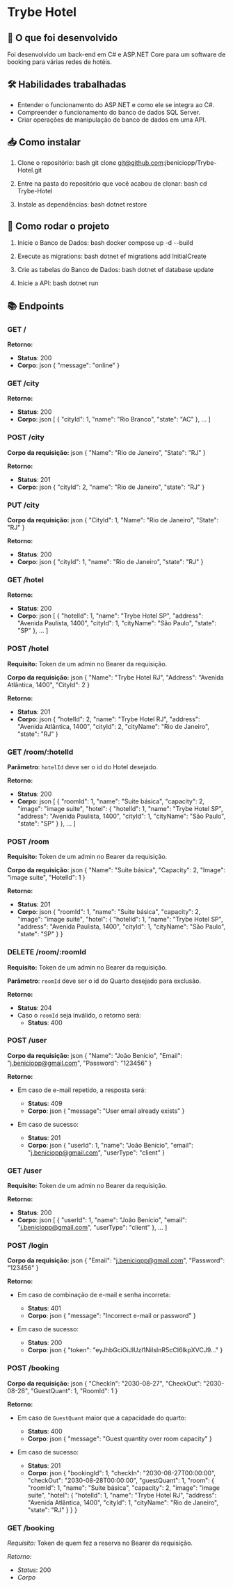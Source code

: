 # Trybe Hotel

## 📜 O que foi desenvolvido

Foi desenvolvido um back-end em C# e ASP.NET Core para um software de booking para várias redes de hotéis.

## 🛠️ Habilidades trabalhadas

- Entender o funcionamento do ASP.NET e como ele se integra ao C#.
- Compreender o funcionamento do banco de dados SQL Server.
- Criar operações de manipulação de banco de dados em uma API.

## 📥 Como instalar

1. Clone o repositório:
   bash
   git clone git@github.com:jbeniciopp/Trybe-Hotel.git
   

2. Entre na pasta do repositório que você acabou de clonar:
   bash
   cd Trybe-Hotel
   

3. Instale as dependências:
   bash
   dotnet restore
   

## 🚀 Como rodar o projeto

1. Inicie o Banco de Dados:
   bash
   docker compose up -d --build
   

2. Execute as migrations:
   bash
   dotnet ef migrations add InitialCreate
   

3. Crie as tabelas do Banco de Dados:
   bash
   dotnet ef database update
   

4. Inicie a API:
   bash
   dotnet run
   

## 📚 Endpoints

### GET /

**Retorno:**
- **Status**: 200
- **Corpo**:
  json
  {
    "message": "online"
  }
  

### GET /city

**Retorno:**
- **Status**: 200
- **Corpo**:
  json
  [
    {
      "cityId": 1,
      "name": "Rio Branco",
      "state": "AC"
    },
    ...
  ]
  

### POST /city

**Corpo da requisição:**
json
{
  "Name": "Rio de Janeiro",
  "State": "RJ"
}


**Retorno:**
- **Status**: 201
- **Corpo**:
  json
  {
    "cityId": 2,
    "name": "Rio de Janeiro",
    "state": "RJ"
  }
  

### PUT /city

**Corpo da requisição:**
json
{
  "CityId": 1,
  "Name": "Rio de Janeiro",
  "State": "RJ"
}


**Retorno:**
- **Status**: 200
- **Corpo**:
  json
  {
    "cityId": 1,
    "name": "Rio de Janeiro",
    "state": "RJ"
  }
  

### GET /hotel

**Retorno:**
- **Status**: 200
- **Corpo**:
  json
  [
    {
      "hotelId": 1,
      "name": "Trybe Hotel SP",
      "address": "Avenida Paulista, 1400",
      "cityId": 1,
      "cityName": "São Paulo",
      "state": "SP"
    },
    ...
  ]
  

### POST /hotel

**Requisito:** Token de um admin no Bearer da requisição.

**Corpo da requisição:**
json
{
  "Name": "Trybe Hotel RJ",
  "Address": "Avenida Atlântica, 1400",
  "CityId": 2
}


**Retorno:**
- **Status**: 201
- **Corpo**:
  json
  {
    "hotelId": 2,
    "name": "Trybe Hotel RJ",
    "address": "Avenida Atlântica, 1400",
    "cityId": 2,
    "cityName": "Rio de Janeiro",
    "state": "RJ"
  }
  

### GET /room/:hotelId

**Parâmetro**: `hotelId` deve ser o id do Hotel desejado.

**Retorno:**
- **Status**: 200
- **Corpo**:
  json
  [
    {
      "roomId": 1,
      "name": "Suite básica",
      "capacity": 2,
      "image": "image suite",
      "hotel": {
        "hotelId": 1,
        "name": "Trybe Hotel SP",
        "address": "Avenida Paulista, 1400",
        "cityId": 1,
        "cityName": "São Paulo",
        "state": "SP"
      }
    },
    ...
  ]
  

### POST /room

**Requisito:** Token de um admin no Bearer da requisição.

**Corpo da requisição:**
json
{
  "Name": "Suite básica",
  "Capacity": 2,
  "Image": "image suite",
  "HotelId": 1
}


**Retorno:**
- **Status**: 201
- **Corpo**:
  json
  {
    "roomId": 1,
    "name": "Suite básica",
    "capacity": 2,
    "image": "image suite",
    "hotel": {
      "hotelId": 1,
      "name": "Trybe Hotel SP",
      "address": "Avenida Paulista, 1400",
      "cityId": 1,
      "cityName": "São Paulo",
      "state": "SP"
    }
  }
  

### DELETE /room/:roomId

**Requisito:** Token de um admin no Bearer da requisição.

**Parâmetro**: `roomId` deve ser o id do Quarto desejado para exclusão.

**Retorno:**
- **Status**: 204
- Caso o `roomId` seja inválido, o retorno será:
  - **Status**: 400

### POST /user

**Corpo da requisição:**
json
{
  "Name": "João Benício",
  "Email": "j.beniciopp@gmail.com",
  "Password": "123456"
}


**Retorno:**
- Em caso de e-mail repetido, a resposta será:
  - **Status**: 409
  - **Corpo**:
    json
    {
      "message": "User email already exists"
    }
    
- Em caso de sucesso:
  - **Status**: 201
  - **Corpo**:
    json
    {
      "userId": 1,
      "name": "João Benício",
      "email": "j.beniciopp@gmail.com",
      "userType": "client"
    }
    

### GET /user

**Requisito:** Token de um admin no Bearer da requisição.

**Retorno:**
- **Status**: 200
- **Corpo**:
  json
  [
    {
      "userId": 1,
      "name": "João Benício",
      "email": "j.beniciopp@gmail.com",
      "userType": "client"
    },
    ...
  ]
  

### POST /login

**Corpo da requisição:**
json
{
  "Email": "j.beniciopp@gmail.com",
  "Password": "123456"
}


**Retorno:**
- Em caso de combinação de e-mail e senha incorreta:
  - **Status**: 401
  - **Corpo**:
    json
    {
      "message": "Incorrect e-mail or password"
    }
    
- Em caso de sucesso:
  - **Status**: 200
  - **Corpo**:
    json
    {
      "token": "eyJhbGciOiJIUzI1NiIsInR5cCI6IkpXVCJ9..."
    }
    

### POST /booking

**Corpo da requisição:**
json
{
  "CheckIn": "2030-08-27",
  "CheckOut": "2030-08-28",
  "GuestQuant": 1,
  "RoomId": 1
}


**Retorno:**
- Em caso de `GuestQuant` maior que a capacidade do quarto:
  - **Status**: 400
  - **Corpo**:
    json
    {
      "message": "Guest quantity over room capacity"
    }
    
- Em caso de sucesso:
  - **Status**: 201
  - **Corpo**:
    json
    {
      "bookingId": 1,
      "checkIn": "2030-08-27T00:00:00",
      "checkOut": "2030-08-28T00:00:00",
      "guestQuant": 1,
      "room": {
        "roomId": 1,
        "name": "Suite básica",
        "capacity": 2,
        "image": "image suite",
        "hotel": {
          "hotelId": 1,
          "name": "Trybe Hotel RJ",
          "address": "Avenida Atlântica, 1400",
          "cityId": 1,
          "cityName": "Rio de Janeiro",
          "state": "RJ"
        }
      }
    }

### GET /booking

*Requisito:* Token de quem fez a reserva no Bearer da requisição.

*Retorno:*
- *Status*: 200
- *Corpo*
